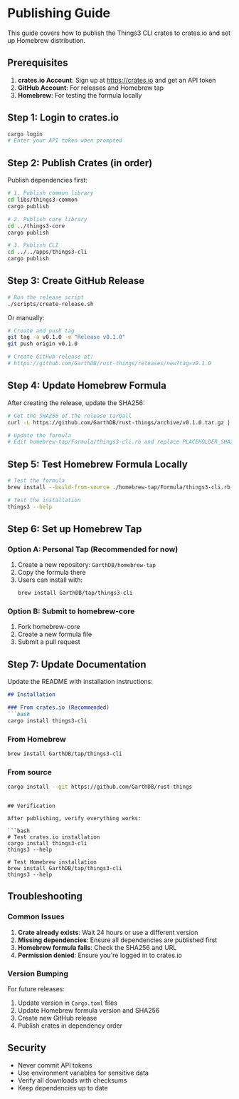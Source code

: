 # Publishing Guide

This guide covers how to publish the Things3 CLI crates to crates.io and set up Homebrew distribution.

## Prerequisites

1. **crates.io Account**: Sign up at https://crates.io and get an API token
2. **GitHub Account**: For releases and Homebrew tap
3. **Homebrew**: For testing the formula locally

## Step 1: Login to crates.io

```bash
cargo login
# Enter your API token when prompted
```

## Step 2: Publish Crates (in order)

Publish dependencies first:

```bash
# 1. Publish common library
cd libs/things3-common
cargo publish

# 2. Publish core library
cd ../things3-core
cargo publish

# 3. Publish CLI
cd ../../apps/things3-cli
cargo publish
```

## Step 3: Create GitHub Release

```bash
# Run the release script
./scripts/create-release.sh
```

Or manually:

```bash
# Create and push tag
git tag -a v0.1.0 -m "Release v0.1.0"
git push origin v0.1.0

# Create GitHub release at:
# https://github.com/GarthDB/rust-things/releases/new?tag=v0.1.0
```

## Step 4: Update Homebrew Formula

After creating the release, update the SHA256:

```bash
# Get the SHA256 of the release tarball
curl -L https://github.com/GarthDB/rust-things/archive/v0.1.0.tar.gz | shasum -a 256

# Update the formula
# Edit homebrew-tap/Formula/things3-cli.rb and replace PLACEHOLDER_SHA256
```

## Step 5: Test Homebrew Formula Locally

```bash
# Test the formula
brew install --build-from-source ./homebrew-tap/Formula/things3-cli.rb

# Test the installation
things3 --help
```

## Step 6: Set up Homebrew Tap

### Option A: Personal Tap (Recommended for now)

1. Create a new repository: `GarthDB/homebrew-tap`
2. Copy the formula there
3. Users can install with:
   ```bash
   brew install GarthDB/tap/things3-cli
   ```

### Option B: Submit to homebrew-core

1. Fork homebrew-core
2. Create a new formula file
3. Submit a pull request

## Step 7: Update Documentation

Update the README with installation instructions:

```markdown
## Installation

### From crates.io (Recommended)
```bash
cargo install things3-cli
```

### From Homebrew
```bash
brew install GarthDB/tap/things3-cli
```

### From source
```bash
cargo install --git https://github.com/GarthDB/rust-things
```
```

## Verification

After publishing, verify everything works:

```bash
# Test crates.io installation
cargo install things3-cli
things3 --help

# Test Homebrew installation
brew install GarthDB/tap/things3-cli
things3 --help
```

## Troubleshooting

### Common Issues

1. **Crate already exists**: Wait 24 hours or use a different version
2. **Missing dependencies**: Ensure all dependencies are published first
3. **Homebrew formula fails**: Check the SHA256 and URL
4. **Permission denied**: Ensure you're logged in to crates.io

### Version Bumping

For future releases:

1. Update version in `Cargo.toml` files
2. Update Homebrew formula version and SHA256
3. Create new GitHub release
4. Publish crates in dependency order

## Security

- Never commit API tokens
- Use environment variables for sensitive data
- Verify all downloads with checksums
- Keep dependencies up to date
